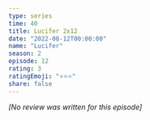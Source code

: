 ```yaml
---
type: series
time: 40
title: Lucifer 2x12
date: "2022-08-12T00:00:00"
name: "Lucifer"
season: 2
episode: 12
rating: 3
ratingEmoji: "⭐️⭐️⭐️"
share: false
---
```


*[No review was written for this episode]*